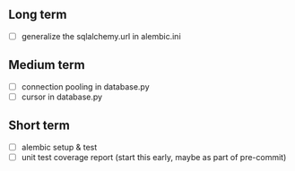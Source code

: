 ## Long term
-  [ ] generalize the sqlalchemy.url in alembic.ini

## Medium term
- [ ] connection pooling in database.py
- [ ] cursor in database.py

## Short term
- [ ] alembic setup & test
- [ ] unit test coverage report (start this early, maybe as part of pre-commit)